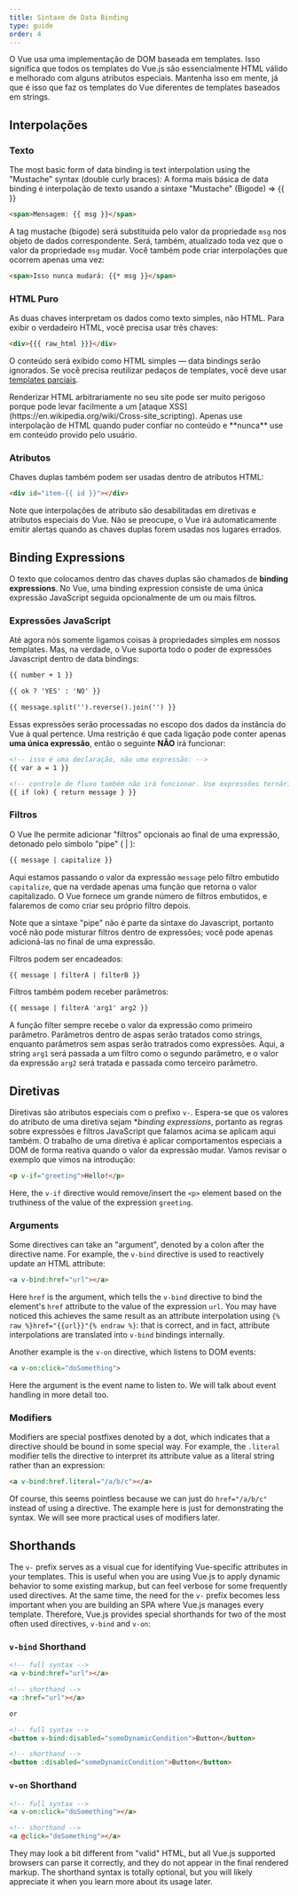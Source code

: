 ```yaml
---
title: Sintaxe de Data Binding
type: guide
order: 4
---
```


O Vue usa uma implementação de DOM baseada em templates. Isso significa que todos os templates do Vue.js são essencialmente HTML válido e melhorado com alguns atributos especiais. Mantenha isso em mente, já que é isso que faz os templates do Vue diferentes de templates baseados em strings.

## Interpolações

### Texto

The most basic form of data binding is text interpolation using the "Mustache" syntax (double curly braces):
A forma mais básica de data binding é interpolação de texto usando a sintaxe "Mustache" (Bigode) => {{ }}

``` html
<span>Mensagem: {{ msg }}</span>
```

A tag mustache (bigode) será substituída pelo valor da propriedade `msg` nos objeto de dados correspondente. Será, também, atualizado toda vez que o valor da propriedade `msg` mudar.
Você também pode criar interpolações que ocorrem apenas uma vez:

``` html
<span>Isso nunca mudará: {{* msg }}</span>
```

### HTML Puro

As duas chaves interpretam os dados como texto simples, não HTML. Para exibir o verdadeiro HTML, você precisa usar três chaves:

``` html
<div>{{{ raw_html }}}</div>
```

O conteúdo será exibido como HTML simples — data bindings serão ignorados. Se você precisa reutilizar pedaços de templates, você deve usar [templates parciais](/api/#partial).

<p class="tip">Renderizar HTML arbitrariamente no seu site pode ser muito perigoso porque pode levar facilmente a um [ataque XSS](https://en.wikipedia.org/wiki/Cross-site_scripting). Apenas use interpolação de HTML quando puder confiar no conteúdo e **nunca** use em conteúdo provido pelo usuário.</p>

### Atributos

Chaves duplas também podem ser usadas dentro de atributos HTML:

``` html
<div id="item-{{ id }}"></div>
```

Note que interpolações de atributo são desabilitadas em diretivas e atributos especiais do Vue. Não se preocupe, o Vue irá automaticamente emitir alertas quando as chaves duplas forem usadas nos lugares errados.

## Binding Expressions

O texto que colocamos dentro das chaves duplas são chamados de **binding expressions**. No Vue, uma binding expression consiste de uma única expressão JavaScript seguida opcionalmente de um ou mais filtros.

### Expressões JavaScript

Até agora nós somente ligamos coisas à propriedades simples em nossos templates. Mas, na verdade, o Vue suporta todo o poder de expressões Javascript dentro de data bindings:

``` html
{{ number + 1 }}

{{ ok ? 'YES' : 'NO' }}

{{ message.split('').reverse().join('') }}
```

Essas expressões serão processadas no escopo dos dados da instância do Vue à qual pertence. Uma restrição é que cada ligação pode conter apenas **uma única expressão**, então o seguinte **NÃO** irá funcionar: 

``` html
<!-- isso é uma declaração, não uma expressão: -->
{{ var a = 1 }}

<!-- controle de fluxo também não irá funcionar. Use expressões ternárias -->
{{ if (ok) { return message } }}
```

### Filtros

O Vue lhe permite adicionar "filtros" opcionais ao final de uma expressão, detonado pelo símbolo "pipe" ( | ):

``` html
{{ message | capitalize }}
```

Aqui estamos passando o valor da expressão `message` pelo filtro embutido `capitalize`, que na verdade apenas uma função que retorna o valor capitalizado. O Vue fornece um grande número de filtros embutidos, e falaremos de como criar seu próprio filtro depois.


Note que a sintaxe "pipe" não é parte da sintaxe do Javascript, portanto você não pode misturar filtros dentro de expressões; você pode apenas adicioná-las no final de uma expressão.

Filtros podem ser encadeados:

``` html
{{ message | filterA | filterB }}
```

Filtros também podem receber parâmetros:

``` html
{{ message | filterA 'arg1' arg2 }}
```

A função filter sempre recebe o valor da expressão como primeiro parâmetro. Parâmetros dentro de aspas serão tratados como strings, enquanto parâmetros sem aspas serão tratrados como expressões. Aqui, a string `arg1` será passada a um filtro como o segundo parâmetro, e o valor da expressão `arg2` será tratada e passada como terceiro parâmetro.

## Diretivas

Diretivas são atributos especiais com o prefixo `v-`. Espera-se que os valores do atributo de uma diretiva sejam **binding expressions*, portanto as regras sobre expressões e filtros JavaScript que falamos acima se aplicam aqui também. O trabalho de uma diretiva é aplicar comportamentos especiais a DOM de forma reativa quando o valor da expressão mudar. Vamos revisar o exemplo que vimos na introdução:

``` html
<p v-if="greeting">Hello!</p>
```

Here, the `v-if` directive would remove/insert the `<p>` element based on the truthiness of the value of the expression `greeting`.

### Arguments

Some directives can take an "argument", denoted by a colon after the directive name. For example, the `v-bind` directive is used to reactively update an HTML attribute:

``` html
<a v-bind:href="url"></a>
```

Here `href` is the argument, which tells the `v-bind` directive to bind the element's `href` attribute to the value of the expression `url`. You may have noticed this achieves the same result as an attribute interpolation using `{% raw %}href="{{url}}"{% endraw %}`: that is correct, and in fact, attribute interpolations are translated into `v-bind` bindings internally.

Another example is the `v-on` directive, which listens to DOM events:

``` html
<a v-on:click="doSomething">
```

Here the argument is the event name to listen to. We will talk about event handling in more detail too.

### Modifiers

Modifiers are special postfixes denoted by a dot, which indicates that a directive should be bound in some special way. For example, the `.literal` modifier tells the directive to interpret its attribute value as a literal string rather than an expression:

``` html
<a v-bind:href.literal="/a/b/c"></a>
```

Of course, this seems pointless because we can just do `href="/a/b/c"` instead of using a directive. The example here is just for demonstrating the syntax. We will see more practical uses of modifiers later.

## Shorthands

The `v-` prefix serves as a visual cue for identifying Vue-specific attributes in your templates. This is useful when you are using Vue.js to apply dynamic behavior to some existing markup, but can feel verbose for some frequently used directives. At the same time, the need for the `v-` prefix becomes less important when you are building an SPA where Vue.js manages every template. Therefore, Vue.js provides special shorthands for two of the most often used directives, `v-bind` and `v-on`:

### `v-bind` Shorthand

``` html
<!-- full syntax -->
<a v-bind:href="url"></a>

<!-- shorthand -->
<a :href="url"></a>

or

<!-- full syntax -->
<button v-bind:disabled="someDynamicCondition">Button</button>

<!-- shorthand -->
<button :disabled="someDynamicCondition">Button</button>
```


### `v-on` Shorthand

``` html
<!-- full syntax -->
<a v-on:click="doSomething"></a>

<!-- shorthand -->
<a @click="doSomething"></a>
```

They may look a bit different from "valid" HTML, but all Vue.js supported browsers can parse it correctly, and they do not appear in the final rendered markup. The shorthand syntax is totally optional, but you will likely appreciate it when you learn more about its usage later.
